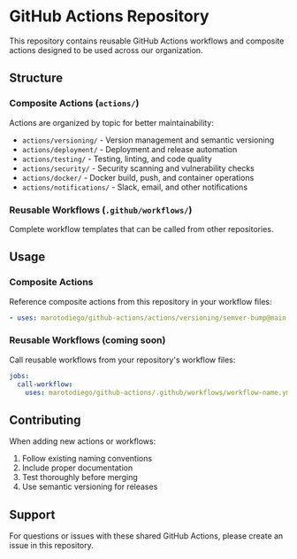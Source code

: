 # GitHub Actions Repository

This repository contains reusable GitHub Actions workflows and composite actions designed to be used across our organization.

## Structure

### Composite Actions (`actions/`)

Actions are organized by topic for better maintainability:

- `actions/versioning/` - Version management and semantic versioning
- `actions/deployment/` - Deployment and release automation
- `actions/testing/` - Testing, linting, and code quality
- `actions/security/` - Security scanning and vulnerability checks
- `actions/docker/` - Docker build, push, and container operations
- `actions/notifications/` - Slack, email, and other notifications

### Reusable Workflows (`.github/workflows/`)

Complete workflow templates that can be called from other repositories.

## Usage

### Composite Actions

Reference composite actions from this repository in your workflow files:

```yaml
- uses: marotodiego/github-actions/actions/versioning/semver-bump@main
```

### Reusable Workflows (coming soon)

Call reusable workflows from your repository's workflow files:

```yaml
jobs:
  call-workflow:
    uses: marotodiego/github-actions/.github/workflows/workflow-name.yml@main
```

## Contributing

When adding new actions or workflows:

1. Follow existing naming conventions
2. Include proper documentation
3. Test thoroughly before merging
4. Use semantic versioning for releases

## Support

For questions or issues with these shared GitHub Actions, please create an issue in this repository.
